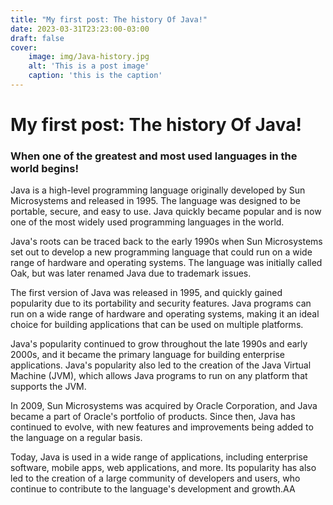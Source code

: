```yaml
---
title: "My first post: The history Of Java!"
date: 2023-03-31T23:23:00-03:00
draft: false
cover: 
    image: img/Java-history.jpg
    alt: 'This is a post image'
    caption: 'this is the caption'
---
```


# My first post: The history Of Java!
### When one of the greatest and most used languages in the world begins!
Java is a high-level programming language originally developed by Sun Microsystems and released in 1995. The language was designed to be portable, secure, and easy to use. Java quickly became popular and is now one of the most widely used programming languages in the world.

Java's roots can be traced back to the early 1990s when Sun Microsystems set out to develop a new programming language that could run on a wide range of hardware and operating systems. The language was initially called Oak, but was later renamed Java due to trademark issues.

The first version of Java was released in 1995, and quickly gained popularity due to its portability and security features. Java programs can run on a wide range of hardware and operating systems, making it an ideal choice for building applications that can be used on multiple platforms.

Java's popularity continued to grow throughout the late 1990s and early 2000s, and it became the primary language for building enterprise applications. Java's popularity also led to the creation of the Java Virtual Machine (JVM), which allows Java programs to run on any platform that supports the JVM.

In 2009, Sun Microsystems was acquired by Oracle Corporation, and Java became a part of Oracle's portfolio of products. Since then, Java has continued to evolve, with new features and improvements being added to the language on a regular basis.

Today, Java is used in a wide range of applications, including enterprise software, mobile apps, web applications, and more. Its popularity has also led to the creation of a large community of developers and users, who continue to contribute to the language's development and growth.AA
